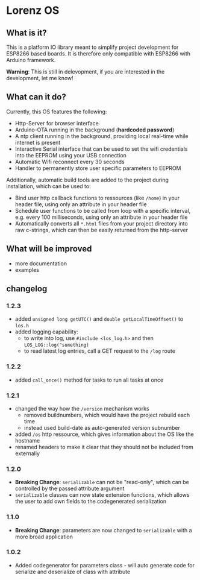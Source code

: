 # Lorenz OS

## What is it?

This is a platform IO library meant to simplify project development for ESP8266 based boards.
It is therefore only compatible with ESP8266 with Arduino framework.

**Warning**: This is still in delevopment, if you are interested in the development, let me know!

## What can it do?

Currently, this OS features the following:

* Http-Server for browser interface
* Arduino-OTA running in the background (**hardcoded password**)
* A ntp client running in the background, providing local real-time while internet is present
* Interactive Serial interface that can be used to set the wifi credentials into the EEPROM using your USB connection
* Automatic Wifi reconnect every 30 seconds
* Handler to permanently store user specific parameters to EEPROM

Additionally, automatic build tools are added to the project during installation, which can be used to:

* Bind user http callback functions to ressources (like `/home`) in your header file, using only an attribute in your header file
* Schedule user functions to be called from loop with a specific interval, e.g. every 100 milliseconds, using only an attribute in your header file
* Automatically converts all `*.html` files from your project directory into raw c-strings, which can then be easily returned from the http-server

## What will be improved

* more documentation
* examples

## changelog

### 1.2.3

* added `unsigned long getUTC()` and `double getLocalTimeOffset()` to `los.h`
* added logging capability:
  * to write into log, use `#include <los_log.h>` and then `LOS_LOG::log("something)`
  * to read latest log entries, call a GET request to the `/log` route

### 1.2.2

* added `call_once()` method for tasks to run all tasks at once

### 1.2.1

* changed the way how the `/version` mechanism works
  * removed buildnumbers, which would have the project rebuild each time
  * instead used build-date as auto-generated version subnumber
* added `/os` http ressource, which gives information about the OS like the hostname
* renamed headers to make it clear that they should not be included from externally
  
### 1.2.0

* **Breaking Change**: `serializable` can not be "read-only", which can be controlled by the passed attribute argument
* `serializable` classes can now state extension functions, which allows the user to add own fields to the codegenerated serialization

### 1.1.0

* **Breaking Change**: parameters are now changed to `serializable` with a more broad application

### 1.0.2

* Added codegenerator for parameters class - will auto generate code for serialize and deserialize of class with attribute
